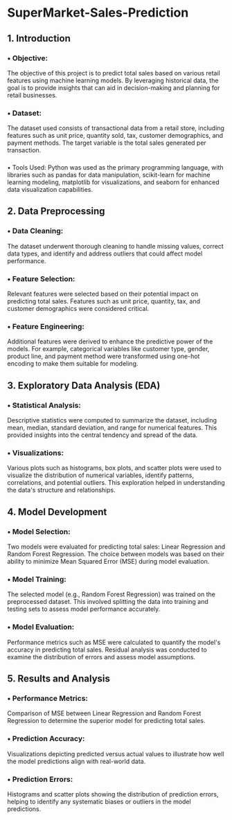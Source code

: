 # SuperMarket-Sales-Prediction
## 1. Introduction
### •	Objective: 
The objective of this project is to predict total sales based on various retail features using machine learning models. By leveraging historical data, the goal is to provide insights that can aid in decision-making and planning for retail businesses.
### •	Dataset:
The dataset used consists of transactional data from a retail store, including features such as unit price, quantity sold, tax, customer demographics, and payment methods. The target variable is the total sales generated per transaction.
### 
•	Tools Used: Python was used as the primary programming language, with libraries such as pandas for data manipulation, scikit-learn for machine learning modeling, matplotlib for visualizations, and seaborn for enhanced data visualization capabilities.
## 2. Data Preprocessing
### •	Data Cleaning: 
The dataset underwent thorough cleaning to handle missing values, correct data types, and identify and address outliers that could affect model performance.
### •	Feature Selection:
Relevant features were selected based on their potential impact on predicting total sales. Features such as unit price, quantity, tax, and customer demographics were considered critical.
### •	Feature Engineering:
Additional features were derived to enhance the predictive power of the models. For example, categorical variables like customer type, gender, product line, and payment method were transformed using one-hot encoding to make them suitable for modeling.
## 3. Exploratory Data Analysis (EDA)
### •	Statistical Analysis:
Descriptive statistics were computed to summarize the dataset, including mean, median, standard deviation, and range for numerical features. This provided insights into the central tendency and spread of the data.
### •	Visualizations: 
Various plots such as histograms, box plots, and scatter plots were used to visualize the distribution of numerical variables, identify patterns, correlations, and potential outliers. This exploration helped in understanding the data's structure and relationships.
## 4. Model Development
### •	Model Selection:
Two models were evaluated for predicting total sales: Linear Regression and Random Forest Regression. The choice between models was based on their ability to minimize Mean Squared Error (MSE) during model evaluation.
### •	Model Training: 
The selected model (e.g., Random Forest Regression) was trained on the preprocessed dataset. This involved splitting the data into training and testing sets to assess model performance accurately.
### •	Model Evaluation:
Performance metrics such as MSE were calculated to quantify the model's accuracy in predicting total sales. Residual analysis was conducted to examine the distribution of errors and assess model assumptions.
## 5. Results and Analysis
### •	Performance Metrics:
Comparison of MSE between Linear Regression and Random Forest Regression to determine the superior model for predicting total sales.
### •	Prediction Accuracy:
Visualizations depicting predicted versus actual values to illustrate how well the model predictions align with real-world data.
### •	Prediction Errors:
Histograms and scatter plots showing the distribution of prediction errors, helping to identify any systematic biases or outliers in the model predictions.

